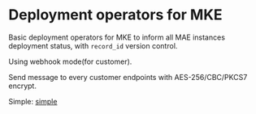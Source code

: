 Deployment operators for MKE
===

Basic deployment operators for MKE to inform all MAE instances deployment status, with `record_id` version control.

Using webhook mode(for customer).

Send message to every customer endpoints with AES-256/CBC/PKCS7 encrypt.

Simple: [simple](https://github.com/kocoler/deployment-operators/blob/master/config/samples/apps_v1alpha1_deploymentoperators.yaml)
